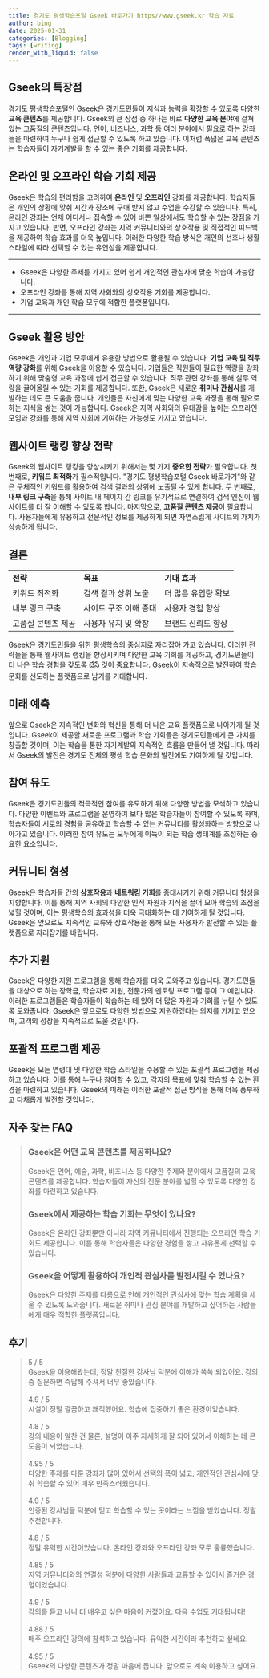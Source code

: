 ```yaml
---
title: 경기도 평생학습포털 Gseek 바로가기 https//www.gseek.kr 학습 자료
author: bing
date: 2025-01-31
categories: [Blogging]
tags: [writing]
render_with_liquid: false
---
```



<h2 id='Gseek의특장점'>Gseek의 특장점</h2>

<p>경기도 평생학습포털인 Gseek은 경기도민들이 지식과 능력을 확장할 수 있도록 다양한 <b>교육 콘텐츠</b>를 제공합니다. Gseek의 큰 장점 중 하나는 바로 <b>다양한 교육 분야</b>에 걸쳐 있는 고품질의 콘텐츠입니다. 언어, 비즈니스, 과학 등 여러 분야에서 필요로 하는 강좌들을 마련하여 누구나 쉽게 접근할 수 있도록 하고 있습니다. 이처럼 폭넓은 교육 콘텐츠는 학습자들이 자기계발을 할 수 있는 좋은 기회를 제공합니다.</p>

<h2 id='온라인및오프라인학습기회의제공'>온라인 및 오프라인 학습 기회 제공</h2>

<p>Gseek은 학습의 편리함을 고려하여 <b>온라인</b> 및 <b>오프라인</b> 강좌를 제공합니다. 학습자들은 개인의 상황에 맞춰 시간과 장소에 구애 받지 않고 수업을 수강할 수 있습니다. 특히, 온라인 강좌는 언제 어디서나 접속할 수 있어 바쁜 일상에서도 학습할 수 있는 장점을 가지고 있습니다. 반면, 오프라인 강좌는 지역 커뮤니티와의 상호작용 및 직접적인 피드백을 제공하여 학습 효과를 더욱 높입니다. 이러한 다양한 학습 방식은 개인의 선호나 생활 스타일에 따라 선택할 수 있는 유연성을 제공합니다.</p>

<hr />

<ul>
    <li>Gseek은 다양한 주제를 가지고 있어 쉽게 개인적인 관심사에 맞춘 학습이 가능합니다.</li>
    <li>오프라인 강좌를 통해 지역 사회와의 상호작용 기회를 제공합니다.</li>
    <li>기업 교육과 개인 학습 모두에 적합한 플랫폼입니다.</li>
</ul>

<hr />

<h2 id='Gseek활용방안'>Gseek 활용 방안</h2>

<p>Gseek은 개인과 기업 모두에게 유용한 방법으로 활용될 수 있습니다. <b>기업 교육 및 직무 역량 강화</b>를 위해 Gseek을 이용할 수 있습니다. 기업들은 직원들이 필요한 역량을 강화하기 위해 맞춤형 교육 과정에 쉽게 접근할 수 있습니다. 직무 관련 강좌를 통해 실무 역량을 끌어올릴 수 있는 기회를 제공합니다. 또한, Gseek은 새로운 <b>취미나 관심사</b>를 개발하는 데도 큰 도움을 줍니다. 개인들은 자신에게 맞는 다양한 교육 과정을 통해 필요로 하는 지식을 쌓는 것이 가능합니다. Gseek은 지역 사회와의 유대감을 높이는 오프라인 모임과 강좌를 통해 지역 사회에 기여하는 가능성도 가지고 있습니다.</p>

<h2 id='웹사이트랭킹향상전략'>웹사이트 랭킹 향상 전략</h2>

<p>Gseek의 웹사이트 랭킹을 향상시키기 위해서는 몇 가지 <b>중요한 전략</b>가 필요합니다. 첫 번째로, <b>키워드 최적화</b>가 필수적입니다. "경기도 평생학습포털 Gseek 바로가기"와 같은 구체적인 키워드를 활용하여 검색 결과의 상위에 노출될 수 있게 합니다. 두 번째로, <b>내부 링크 구축</b>을 통해 사이트 내 페이지 간 링크를 유기적으로 연결하여 검색 엔진이 웹사이트를 더 잘 이해할 수 있도록 합니다. 마지막으로, <b>고품질 콘텐츠 제공</b>이 필요합니다. 사용자들에게 유용하고 전문적인 정보를 제공하게 되면 자연스럽게 사이트의 가치가 상승하게 됩니다.</p>

<h2 id='결론'>결론</h2>

<table>
    <tr>
        <td><b>전략</b></td>
        <td><b>목표</b></td>
        <td><b>기대 효과</b></td>
    </tr>
    <tr>
        <td>키워드 최적화</td>
        <td>검색 결과 상위 노출</td>
        <td>더 많은 유입량 확보</td>
    </tr>
    <tr>
        <td>내부 링크 구축</td>
        <td>사이트 구조 이해 증대</td>
        <td>사용자 경험 향상</td>
    </tr>
    <tr>
        <td>고품질 콘텐츠 제공</td>
        <td>사용자 유지 및 확장</td>
        <td>브랜드 신뢰도 향상</td>
    </tr>
</table>

<p>Gseek은 경기도민들을 위한 평생학습의 중심지로 자리잡아 가고 있습니다. 이러한 전략들을 통해 웹사이트 랭킹을 향상시키며 다양한 교육 기회를 제공하고, 경기도민들이 더 나은 학습 경험을 갖도록 చేసే 것이 중요합니다. Gseek이 지속적으로 발전하여 학습 문화를 선도하는 플랫폼으로 남기를 기대합니다.</p>

<h2 id='미래예측'>미래 예측</h2>

<p>앞으로 Gseek은 지속적인 변화와 혁신을 통해 더 나은 교육 플랫폼으로 나아가게 될 것입니다. Gseek이 제공할 새로운 프로그램과 학습 기회들은 경기도민들에게 큰 가치를 창출할 것이며, 이는 학습을 통한 자기계발의 지속적인 흐름을 만들어 낼 것입니다. 따라서 Gseek의 발전은 경기도 전체의 평생 학습 문화의 발전에도 기여하게 될 것입니다.</p>

<h2 id='참여유도'>참여 유도</h2>

<p>Gseek은 경기도민들의 적극적인 참여를 유도하기 위해 다양한 방법을 모색하고 있습니다. 다양한 이벤트와 프로그램을 운영하여 보다 많은 학습자들이 참여할 수 있도록 하며, 학습자들이 서로의 경험을 공유하고 학습할 수 있는 커뮤니티를 활성화하는 방향으로 나아가고 있습니다. 이러한 참여 유도는 모두에게 이득이 되는 학습 생태계를 조성하는 중요한 요소입니다.</p>

<h2 id='커뮤니티형성'>커뮤니티 형성</h2>

<p>Gseek은 학습자들 간의 <b>상호작용</b>과 <b>네트워킹 기회</b>를 증대시키기 위해 커뮤니티 형성을 지향합니다. 이를 통해 지역 사회의 다양한 인적 자원과 지식을 끌어 모아 학습의 초점을 넓힐 것이며, 이는 평생학습의 효과성을 더욱 극대화하는 데 기여하게 될 것입니다. Gseek은 앞으로도 지속적인 교류와 상호작용을 통해 모든 사용자가 발전할 수 있는 플랫폼으로 자리잡기를 바랍니다.</p>

<h2 id='추가지원'>추가 지원</h2>

<p>Gseek은 다양한 지원 프로그램을 통해 학습자를 더욱 도와주고 있습니다. 경기도민들을 대상으로 하는 장학금, 학습자료 지원, 전문가의 멘토링 프로그램 등이 그 예입니다. 이러한 프로그램들은 학습자들이 학습하는 데 있어 더 많은 자원과 기회를 누릴 수 있도록 도와줍니다. Gseek은 앞으로도 다양한 방법으로 지원하겠다는 의지를 가지고 있으며, 고객의 성장을 지속적으로 도울 것입니다.</p>

<h2 id='포괄적프로그램제공'>포괄적 프로그램 제공</h2>

<p>Gseek은 모든 연령대 및 다양한 학습 스타일을 수용할 수 있는 포괄적 프로그램을 제공하고 있습니다. 이를 통해 누구나 참여할 수 있고, 각자의 목표에 맞춰 학습할 수 있는 환경을 마련하고 있습니다. Gseek의 미래는 이러한 포괄적 접근 방식을 통해 더욱 풍부하고 다채롭게 발전할 것입니다.</p>


<h2 id='자주_찾는_FAQ'>자주 찾는 FAQ</h2>
<div itemscope="" itemtype="https://schema.org/FAQPage"> 
<blockquote> 
<div itemscope="" itemprop="mainEntity" itemtype="https://schema.org/Question"> 
<h3 itemprop="name">Gseek은 어떤 교육 콘텐츠를 제공하나요?</h3> 
<div itemscope="" itemprop="acceptedAnswer" itemtype="https://schema.org/Answer"> 
<span itemprop="text"> <p>Gseek은 언어, 예술, 과학, 비즈니스 등 다양한 주제와 분야에서 고품질의 교육 콘텐츠를 제공합니다. 학습자들이 자신의 전문 분야를 넓힐 수 있도록 다양한 강좌를 마련하고 있습니다.</p> </span> 
</div> 
</div> 
<div itemscope="" itemprop="mainEntity" itemtype="https://schema.org/Question"> 
<h3 itemprop="name">Gseek에서 제공하는 학습 기회는 무엇이 있나요?</h3> 
<div itemscope="" itemprop="acceptedAnswer" itemtype="https://schema.org/Answer"> 
<span itemprop="text"> <p>Gseek은 온라인 강좌뿐만 아니라 지역 커뮤니티에서 진행되는 오프라인 학습 기회도 제공합니다. 이를 통해 학습자들은 다양한 경험을 쌓고 자유롭게 선택할 수 있습니다.</p> </span> 
</div> 
</div> 
<div itemscope="" itemprop="mainEntity" itemtype="https://schema.org/Question"> 
<h3 itemprop="name">Gseek을 어떻게 활용하여 개인적 관심사를 발전시킬 수 있나요?</h3> 
<div itemscope="" itemprop="acceptedAnswer" itemtype="https://schema.org/Answer"> 
<span itemprop="text"> <p>Gseek은 다양한 주제를 다룸으로 인해 개인적인 관심사에 맞는 학습 계획을 세울 수 있도록 도와줍니다. 새로운 취미나 관심 분야를 개발하고 싶어하는 사람들에게 매우 적합한 플랫폼입니다.</p> </span> 
</div> 
</div> 
</blockquote> 
</div>
<h2 id='후기'>후기</h2>
<div itemscope itemtype="https://schema.org/Product">
  <blockquote>
  <div itemprop="review" itemscope itemtype="https://schema.org/Review">
      <div itemprop="reviewRating" itemscope itemtype="https://schema.org/Rating"> <span itemprop="ratingValue">5</span> / <span itemprop="bestRating">5</span> </div>
      <span itemprop="reviewBody">Gseek을 이용해봤는데, 정말 친절한 강사님 덕분에 이해가 쏙쏙 되었어요. 강의 중 질문하면 즉답해 주셔서 너무 좋았습니다.</span>
  </div>
  <br>
  <div itemprop="review" itemscope itemtype="https://schema.org/Review">
      <div itemprop="reviewRating" itemscope itemtype="https://schema.org/Rating"> <span itemprop="ratingValue">4.9</span> / <span itemprop="bestRating">5</span> </div>
      <span itemprop="reviewBody">시설이 정말 깔끔하고 쾌적했어요. 학습에 집중하기 좋은 환경이었습니다.</span>
  </div>
  <br>
  <div itemprop="review" itemscope itemtype="https://schema.org/Review">
      <div itemprop="reviewRating" itemscope itemtype="https://schema.org/Rating"> <span itemprop="ratingValue">4.8</span> / <span itemprop="bestRating">5</span> </div>
      <span itemprop="reviewBody">강의 내용이 알찬 건 물론, 설명이 아주 자세하게 잘 되어 있어서 이해하는 데 큰 도움이 되었습니다.</span>
  </div>
  <br>
  <div itemprop="review" itemscope itemtype="https://schema.org/Review">
      <div itemprop="reviewRating" itemscope itemtype="https://schema.org/Rating"> <span itemprop="ratingValue">4.95</span> / <span itemprop="bestRating">5</span> </div>
      <span itemprop="reviewBody">다양한 주제를 다룬 강좌가 많이 있어서 선택의 폭이 넓고, 개인적인 관심사에 맞춰 학습할 수 있어 매우 만족스러웠습니다.</span>
  </div>
  <br>
  <div itemprop="review" itemscope itemtype="https://schema.org/Review">
      <div itemprop="reviewRating" itemscope itemtype="https://schema.org/Rating"> <span itemprop="ratingValue">4.9</span> / <span itemprop="bestRating">5</span> </div>
      <span itemprop="reviewBody">인증된 강사님들 덕분에 믿고 학습할 수 있는 곳이라는 느낌을 받았습니다. 정말 추천합니다.</span>
  </div>
  <br>
  <div itemprop="review" itemscope itemtype="https://schema.org/Review">
      <div itemprop="reviewRating" itemscope itemtype="https://schema.org/Rating"> <span itemprop="ratingValue">4.8</span> / <span itemprop="bestRating">5</span> </div>
      <span itemprop="reviewBody">정말 유익한 시간이었습니다. 온라인 강좌와 오프라인 강좌 모두 훌륭했습니다.</span>
  </div>
  <br>
  <div itemprop="review" itemscope itemtype="https://schema.org/Review">
      <div itemprop="reviewRating" itemscope itemtype="https://schema.org/Rating"> <span itemprop="ratingValue">4.85</span> / <span itemprop="bestRating">5</span> </div>
      <span itemprop="reviewBody">지역 커뮤니티와의 연결성 덕분에 다양한 사람들과 교류할 수 있어서 즐거운 경험이었습니다.</span>
  </div>
  <br>
  <div itemprop="review" itemscope itemtype="https://schema.org/Review">
      <div itemprop="reviewRating" itemscope itemtype="https://schema.org/Rating"> <span itemprop="ratingValue">4.9</span> / <span itemprop="bestRating">5</span> </div>
      <span itemprop="reviewBody">강의를 듣고 나니 더 배우고 싶은 마음이 커졌어요. 다음 수업도 기대됩니다!</span>
  </div>
  <br>
  <div itemprop="review" itemscope itemtype="https://schema.org/Review">
      <div itemprop="reviewRating" itemscope itemtype="https://schema.org/Rating"> <span itemprop="ratingValue">4.88</span> / <span itemprop="bestRating">5</span> </div>
      <span itemprop="reviewBody">매주 오프라인 강의에 참석하고 있습니다. 유익한 시간이라 추천하고 싶네요.</span>
  </div>
  <br>
  <div itemprop="review" itemscope itemtype="https://schema.org/Review">
      <div itemprop="reviewRating" itemscope itemtype="https://schema.org/Rating"> <span itemprop="ratingValue">4.95</span> / <span itemprop="bestRating">5</span> </div>
      <span itemprop="reviewBody">Gseek의 다양한 콘텐츠가 정말 마음에 듭니다. 앞으로도 계속 이용하고 싶어요.</span>
  </div>
  </blockquote>
</div>
